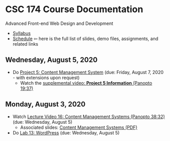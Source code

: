 # CSC 174 Course Documentation
Advanced Front-end Web Design and Development

- [Syllabus](syllabus.md)
- [Schedule](schedule.md)   &#8678; here is the full list of slides, demo files, assignments, and related links

## Wednesday, August 5, 2020

- Do [Project 5: Content Management System](project5-content-management-system/instructions.md) (due: Friday, August 7, 2020 - with extensions upon request)
  - Watch the [supplemental video: **Project 5 Information** (Panopto 19:37)](https://rochester.hosted.panopto.com/Panopto/Pages/Viewer.aspx?id=df031b75-a593-4fc8-9730-ac0d01627ff7)

## Monday, August 3, 2020

- Watch [Lecture Video 16: Content Management Systems (Panopto 38:32)](https://rochester.hosted.panopto.com/Panopto/Pages/Viewer.aspx?id=7659a6ff-0f92-4238-be2f-ac0c00ed9e03) (due: Wednesday, August 5)
  - Associated slides: [Content Management Systems (PDF)](15a-content-management-systems/content-management-systems.pdf)
- Do [Lab 13: WordPress](lab13-wordpress/instructions.md) (due: Wednesday, August 5)

